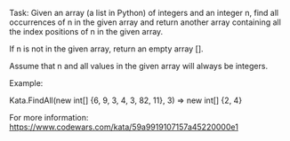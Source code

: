 Task: 
Given an array (a list in Python) of integers and an integer n, find all occurrences of n in the given array and return another array containing all the index positions of n in the given array.

If n is not in the given array, return an empty array [].

Assume that n and all values in the given array will always be integers.

Example:

Kata.FindAll(new int[] {6, 9, 3, 4, 3, 82, 11}, 3) => new int[] {2, 4}

For more information: https://www.codewars.com/kata/59a9919107157a45220000e1